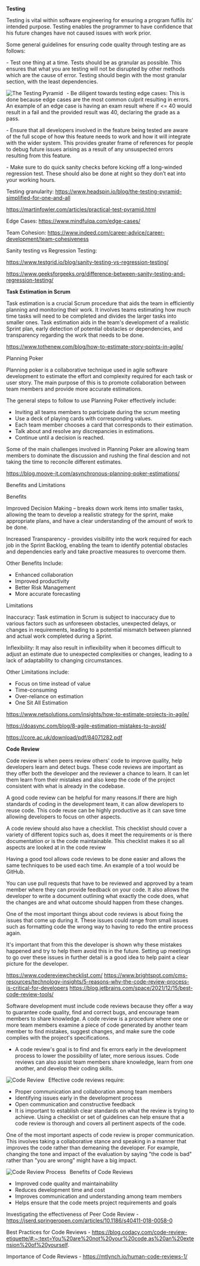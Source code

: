 **Testing**

Testing is vital within software engineering for ensuring a program fulfils its’ intended purpose. Testing enables the programmer to have confidence that his future changes have not caused issues with work prior. 

Some general guidelines for ensuring code quality through testing are as follows:

\-     Test one thing at a time. Tests should be as granular as possible. This ensures that what you are testing will not be disrupted by other methods which are the cause of error. Testing should begin with the most granular section, with the least dependencies. 

<img src="images/TheTestingPyramid.png"     alt="The Testing Pyramid"     style="float: left; margin-right: 10px;" />

 

\-     Be diligent towards testing edge cases: This is done because edge cases are the most common culprit resulting in errors. An example of an edge case is having an exam result where if <= 40 would result in a fail and the provided result was 40, declaring the grade as a pass.

 

\-     Ensure that all developers involved in the feature being tested are aware of the full scope of how this feature needs to work and how it will integrate with the wider system. This provides greater frame of references for people to debug future issues arising as a result of any unsuspected errors resulting from this feature.

 

\-     Make sure to do quick sanity checks before kicking off a long-winded regression test. These should also be done at night so they don’t eat into your working hours.

 

Testing granularity: https://www.headspin.io/blog/the-testing-pyramid-simplified-for-one-and-all

 https://martinfowler.com/articles/practical-test-pyramid.html

Edge Cases: https://www.mindfulqa.com/edge-cases/

Team Cohesion: https://www.indeed.com/career-advice/career-development/team-cohesiveness

Sanity testing vs Regression Testing:

https://www.testgrid.io/blog/sanity-testing-vs-regression-testing/

https://www.geeksforgeeks.org/difference-between-sanity-testing-and-regression-testing/




**Task Estimation in Scrum**

Task estimation is a crucial Scrum procedure that aids the team in efficiently planning and monitoring their work. It involves teams estimating how much time tasks will need to be completed and divides the larger tasks into smaller ones. Task estimation aids in the team's development of a realistic Sprint plan, early detection of potential obstacles or dependencies, and transparency regarding the work that needs to be done.

https://www.tothenew.com/blog/how-to-estimate-story-points-in-agile/

Planning Poker

Planning poker is a collaborative technique used in agile software development to estimate the effort and complexity required for each task or user story. The main purpose of this is to promote collaboration between team members and provide more accurate estimations. 

The general steps to follow to use Planning Poker effectively include: 

-	Inviting all teams members to participate during the scrum meeting
-	Use a deck of playing cards with corresponding values.
-	Each team member chooses a card that corresponds to their estimation.
-	Talk about and resolve any discrepancies in estimations.
-	Continue until a decision is reached.

Some of the main challenges involved in Planning Poker are allowing team members to dominate the discussion and rushing the final descion and not taking the time to reconcile different estimates. 

https://blog.moove-it.com/asynchronous-planning-poker-estimations/

Benefits and Limitations

Benefits

Improved Decision Making – breaks down work items into smaller tasks, allowing the team to develop a realistic strategy for the sprint, make appropriate plans, and have a clear understanding of the amount of work to be done.

Increased Transparency - provides visibility into the work required for each job in the Sprint Backlog, enabling the team to identify potential obstacles and dependencies early and take proactive measures to overcome them.

Other Benefits Include:
-	Enhanced collaboration
-	Improved productivity
-	Better Risk Management
-	More accurate forecasting

Limitations

Inaccuracy: Task estimation in Scrum is subject to inaccuracy due to various factors such as unforeseen obstacles, unexpected delays, or changes in requirements, leading to a potential mismatch between planned and actual work completed during a Sprint.

Inflexibility: It may also result in inflexibility when it becomes difficult to adjust an estimate due to unexpected complexities or changes, leading to a lack of adaptability to changing circumstances.

Other Limitations include:
-	Focus on time instead of value
-	Time-consuming
-	Over-reliance on estimation
-	One Sit All Estimation

https://www.netsolutions.com/insights/how-to-estimate-projects-in-agile/

https://doasync.com/blog/8-agile-estimation-mistakes-to-avoid/

https://core.ac.uk/download/pdf/84071282.pdf


**Code Review**

Code review is when peers review others' code to improve quality, help developers learn and detect bugs. These code reviews are important as they offer both the developer and the reviewer a chance to learn. It can let them learn from their mistakes and also keep the code of the project consistent with what is already in the codebase.

A good code review can be helpful for many reasons.If there are high standards of coding in the development team, it can allow developers to reuse code. This code reuse can be highly productive as it can save time allowing developers to focus on other aspects.

A code review should also have a checklist. This checklist should cover a variety of different topics such as, does it meet the requirements or is there documentation or is the code maintainable. This checklist makes it so all aspects are looked at in the code review

Having a good tool allows code reviews to be done easier and allows the same techniques to be used each time. An example of a tool would be GitHub.

You can use pull requests that have to be reviewed and approved by a team member where they can provide feedback on your code. It also allows the developer to write a document outlining what exactly the code does, what the changes are and what outcome should happen from these changes.

One of the most important things about code reviews is about fixing the issues that come up during it. These issues could range from small issues such as formatting code the wrong way to having to redo the entire process again. 

It's important that from this the developer is shown why these mistakes happened and try to help them avoid this in the future. Setting up meetings to go over these issues in further detail is a good idea to help paint a clear picture for the developer.

https://www.codereviewchecklist.com/
https://www.brightspot.com/cms-resources/technology-insights/5-reasons-why-the-code-review-process-is-critical-for-developers
https://blog.jetbrains.com/space/2021/12/15/best-code-review-tools/

Software development must include code reviews because they offer a way to guarantee code quality, find and correct bugs, and encourage team members to share knowledge. A code review is a procedure where one or more team members examine a piece of code generated by another team member to find mistakes, suggest changes, and make sure the code complies with the project's specifications.

-	A code review's goal is to find and fix errors early in the development process to lower the possibility of later, more serious issues. Code reviews can also assist team members share knowledge, learn from one another, and develop their coding skills.
 
 <img src="images/Code Review.svg"     alt="Code Review"     style="float: left; margin-right: 10px;" />

Effective code reviews require:
-	Proper communication and collaboration among team members
-	Identifying issues early in the development process
-	Open communication and constructive feedback
-	It is important to establish clear standards on what the review is trying to achieve. Using a checklist or set of guidelines can help ensure that a code review is thorough and covers all pertinent aspects of the code.

One of the most important aspects of code review is proper communication. This involves taking a collaborative stance and speaking in a manner that improves the code rather than demeaning the developer. For example, changing the tone and impact of the evaluation by saying "the code is bad" rather than "you are wrong" might have a big impact.
 
<img src="images/Code Review Process.jpg"     alt="Code Review Process"     style="float: left; margin-right: 10px;" />

Benefits of Code Reviews
-	Improved code quality and maintainability
-	Reduces development time and cost 
-	Improves communication and understanding among team members
-	Helps ensure that the code meets project requirements and goals


Investigating the effectiveness of Peer Code Review - https://jserd.springeropen.com/articles/10.1186/s40411-018-0058-0

Best Practices for Code Reviews - https://blog.codacy.com/code-review-etiquette/#:~:text=You%20are%20not%20your%20code,as%20an%20extension%20of%20yourself.

Importance of Code Reviews - https://mtlynch.io/human-code-reviews-1/


